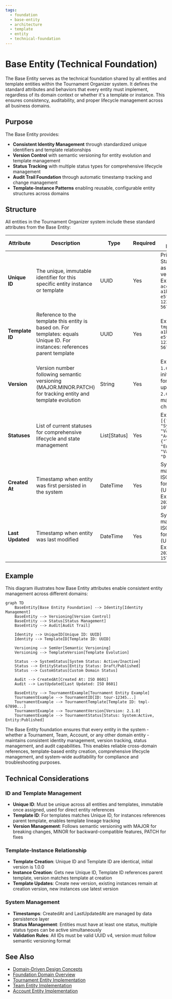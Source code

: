 ```yaml
---
tags:
  - foundation
  - base-entity
  - architecture
  - template
  - entity
  - technical-foundation
---
```


# Base Entity (Technical Foundation)

The Base Entity serves as the technical foundation shared by all entities and template entities within the Tournament Organizer system. It defines the standard attributes and behaviors that every entity must implement, regardless of its domain context or whether it's a template or instance. This ensures consistency, auditability, and proper lifecycle management across all business domains.

## Purpose

The Base Entity provides:

- **Consistent Identity Management** through standardized unique identifiers and template relationships
- **Version Control** with semantic versioning for entity evolution and template management
- **Status Tracking** with multiple status types for comprehensive lifecycle management
- **Audit Trail Foundation** through automatic timestamp tracking and change management
- **Template-Instance Patterns** enabling reusable, configurable entity structures across domains

## Structure

All entities in the Tournament Organizer system include these standard attributes from the Base Entity:

| Attribute | Description | Type | Required | Notes / Example |
|-----------|-------------|------|----------|-----------------|
| **Unique ID** | The unique, immutable identifier for this specific entity instance or template | UUID | Yes | Primary Key. Standardized as UUID version 4. Example: `acc-a1b2c3d4-e5f6-7890-1234-567890abcdef` |
| **Template ID** | Reference to the template this entity is based on. For templates: equals Unique ID. For instances: references parent template | UUID | Yes | Example: `tmpl-a1b2c3d4-e5f6-7890-1234-567890abcdef` |
| **Version** | Version number following semantic versioning (MAJOR.MINOR.PATCH) for tracking entity and template evolution | String | Yes | Example: `1.0.0` for initial, `1.1.0` for minor updates, `2.0.0` for major changes |
| **Statuses** | List of current statuses for comprehensive lifecycle and state management | List[Status] | Yes | Example: `[{"Type": "System", "Value": "Active"}, {"Type": "Entity", "Value": "Draft"}]` |
| **Created At** | Timestamp when entity was first persisted in the system | DateTime | Yes | System-managed. ISO 8601 format (UTC). Example: `2024-03-10T15:00:00Z` |
| **Last Updated** | Timestamp when entity was last modified | DateTime | Yes | System-managed. ISO 8601 format (UTC). Example: `2024-07-15T11:30:00Z` |

## Example

This diagram illustrates how Base Entity attributes enable consistent entity management across different domains:

```mermaid
graph TD
    BaseEntity[Base Entity Foundation] --> Identity[Identity Management]
    BaseEntity --> Versioning[Version Control]
    BaseEntity --> Status[Status Management]
    BaseEntity --> Audit[Audit Trail]

    Identity --> UniqueID[Unique ID: UUID]
    Identity --> TemplateID[Template ID: UUID]

    Versioning --> SemVer[Semantic Versioning]
    Versioning --> TemplateVersion[Template Evolution]

    Status --> SystemStatus[System Status: Active/Inactive]
    Status --> EntityStatus[Entity Status: Draft/Published]
    Status --> CustomStatus[Custom Domain Status]

    Audit --> CreatedAt[Created At: ISO 8601]
    Audit --> LastUpdated[Last Updated: ISO 8601]

    BaseEntity --> TournamentExample[Tournament Entity Example]
    TournamentExample --> TournamentID[ID: tour-12345...]
    TournamentExample --> TournamentTemplate[Template ID: tmpl-67890...]
    TournamentExample --> TournamentVersion[Version: 2.1.0]
    TournamentExample --> TournamentStatus[Status: System:Active, Entity:Published]
```

The Base Entity foundation ensures that every entity in the system - whether a Tournament, Team, Account, or any other domain entity - maintains consistent identity management, version tracking, status management, and audit capabilities. This enables reliable cross-domain references, template-based entity creation, comprehensive lifecycle management, and system-wide auditability for compliance and troubleshooting purposes.

## Technical Considerations

### ID and Template Management

- **Unique ID**: Must be unique across all entities and templates, immutable once assigned, used for direct entity references
- **Template ID**: For templates matches Unique ID, for instances references parent template, enables template lineage tracking
- **Version Management**: Follows semantic versioning with MAJOR for breaking changes, MINOR for backward-compatible features, PATCH for fixes

### Template-Instance Relationship

- **Template Creation**: Unique ID and Template ID are identical, initial version is 1.0.0
- **Instance Creation**: Gets new Unique ID, Template ID references parent template, version matches template at creation
- **Template Updates**: Create new version, existing instances remain at creation version, new instances use latest version

### System Management

- **Timestamps**: CreatedAt and LastUpdatedAt are managed by data persistence layer
- **Status Management**: Entities must have at least one status, multiple status types can be active simultaneously
- **Validation Rules**: All IDs must be valid UUID v4, version must follow semantic versioning format

## See Also

- [Domain-Driven Design Concepts](ddd_concepts.md)
- [Foundation Domain Overview](README.md)
- [Tournament Entity Implementation](../tournament/tournament.md)
- [Team Entity Implementation](../team/team.md)
- [Account Entity Implementation](../identity/account.md)
